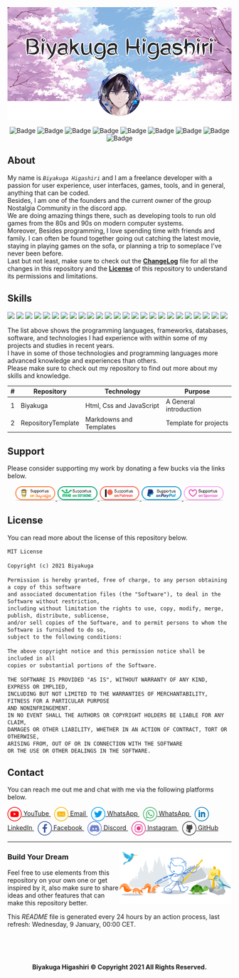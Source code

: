 <!-- Logo (Header) -->
<p align="center">
    <a href="https://github.com/Biyakuga/Biyakuga/tree/main/Images/Backgrounds/Background_001.png">
        <img src="https://github.com/Biyakuga/Biyakuga/blob/main/Images/Backgrounds/Background_001.png"
        title="Background 001 - Sakura Trees with Profile"
        alt="Background" />
    </a>
</p>

<!-- Badges: https://shields.io/ -->
<p align="center">
    <img src="https://badges.pufler.dev/visits/Biyakuga/Biyakuga?style=flat&color=red&logo=github&label=views"
    title="Badge 00 - GitHub Profile Views"
    alt="Badge" />
    <img src="https://img.shields.io/github/downloads/Biyakuga/Biyakuga/total?logo=GitHub"
    title="Badge 01 - GitHub All Releases"
    alt="Badge" />
    <img src="https://img.shields.io/github/contributors/Biyakuga/Biyakuga?logo=GitHub"
    title="Badge 02 - GitHub Contributors"
    alt="Badge" />
    <img src="https://img.shields.io/github/license/Biyakuga/Biyakuga?logo=GitHub"
    title="Badge 03 - GitHub License"
    alt="Badge" />
    <img src="https://img.shields.io/github/issues/Biyakuga/Biyakuga?logo=GitHub"
    title="Badge 04 - GitHub Issues"
    alt="Badge" />
    <img src="https://img.shields.io/github/forks/Biyakuga/Biyakuga?logo=GitHub"
    title="Badge 05 - GitHub All Fforks"
    alt="Badge" />
    <img src="https://img.shields.io/github/v/release/Biyakuga/Biyakuga?logo=GitHub"
    title="Badge 06 - GitHub Release By Date"
    alt="Badge" />
    <img src="https://img.shields.io/github/repo-size/Biyakuga/Biyakuga?label=size&logo=GitHub"
    title="Badge 07 - GitHub Repo Size"
    alt="Badge" />
    <img src="https://img.shields.io/github/stars/Biyakuga/Biyakuga?logo=GitHub"
    title="Badge 08 - GitHub Repo Stars"
    alt="Badge" />
</p>

<!-- About Me -->
## About
My name is _`Biyakuga Higashiri`_ and I am a freelance developer with a passion for user experience, user interfaces, games, tools, and in general, anything that can be coded.<br>
Besides, I am one of the founders and the current owner of the group Nostalgia Community in the discord app.<br>
We are doing amazing things there, such as developing tools to run old games from the 80s and 90s on modern computer systems.<br>
Moreover, Besides programming, I love spending time with friends and family.
I can often be found together going out catching the latest movie, staying in playing games on the sofa, or planning a trip to someplace I've never been before.<br>
Last but not least, make sure to check out the [**ChangeLog**](CHANGELOG.md "Versions File") file for all the changes in this repository and the [**License**](LICENSE.md) of this repository to understand its permissions and limitations.

<!-- My Skills -->
## Skills
<!-- Badges: https://shields.io/ -->
<!-- https://simpleicons.org/ -->
<p>
<!-- Orange -->
<img src="http://img.shields.io/badge/-Postman-ff6c37?style=flat&logo=postman&logoColor=ffffff" />
<img src="http://img.shields.io/badge/-Git-ec5a3d?style=flat&logo=git&logoColor=ffffff" />
<img src="https://img.shields.io/badge/-Html-dd4b25?style=flat&logo=html5&logoColor=ffffff" />
<!-- Red -->
<img src="https://img.shields.io/badge/-MsSql-cc2927?style=flat&logo=microsoft-sql-server&logoColor=ffffff" />
<img src="http://img.shields.io/badge/-Java-ec2024?style=flat&logo=java&logoColor=ffffff" />
<img src="http://img.shields.io/badge/-Angular-d6002f?style=flat&logo=angular&logoColor=ffffff" />
<!-- Yellow -->
<img src="https://img.shields.io/badge/-JavaScript-d5b422?style=flat&logo=javascript&logoColor=ffffff" />
<img src="https://img.shields.io/badge/-MySql-f08d00?style=flat&logo=mysql&logoColor=ffffff" />
<!-- Green -->
<img src="http://img.shields.io/badge/-Spring-6db33f?style=flat&logo=spring&logoColor=ffffff" />
<img src="https://img.shields.io/badge/-MongoDb-4ca449?style=flat&logo=mongodb&logoColor=ffffff" />
<img src="https://img.shields.io/badge/-Node.js-3c873a?style=flat&logo=node.js&logoColor=ffffff" />
<img src="http://img.shields.io/badge/-Vue-41b883?style=flat&logo=vue.js&logoColor=ffffff" />
<!-- Blue -->
<img src="https://img.shields.io/badge/-SqlLite-6cb9e1?style=flat&logo=sqlite&logoColor=ffffff" />
<img src="http://img.shields.io/badge/-Python-407cab?style=flat&logo=python&logoColor=ffffff" />
<img src="https://img.shields.io/badge/-PostgreSql-31648c?style=flat&logo=postgresql&logoColor=ffffff" />
<img src="http://img.shields.io/badge/-TypeScript-2f74c0?style=flat&logo=typescript&logoColor=ffffff" />
<img src="https://img.shields.io/badge/-Jquery-0769AD?style=flat&logo=jQuery&logoColor=ffffff" />
<img src="https://img.shields.io/badge/-Windows-0078d6?style=flat&logo=windows&logoColor=ffffff" />
<img src="https://img.shields.io/badge/-Css-254bdd?style=flat&logo=css3&logoColor=ffffff" />
<!-- Purple -->
<img src="https://img.shields.io/badge/-Bootstrap-563d7c?style=flat&logo=bootstrap&logoColor=ffffff" />
<img src="https://img.shields.io/badge/-Heroku-430098?style=flat&logo=heroku&logoColor=ffffff" />
<img src="http://img.shields.io/badge/-CSharp-2b0169?style=flat&logo=c-sharp&logoColor=ffffff" />
<!-- Black -->
<img src="https://img.shields.io/badge/-GitHub-323232?style=flat&logo=github&logoColor=ededed" />
<img src="https://img.shields.io/badge/-Medium-121212?style=flat&logo=medium&logoColor=ededed" />
<img src="https://img.shields.io/badge/-React-000000?style=flat&logo=react&logoColor=ededed" />
</p>
<p>
The list above shows the programming languages, frameworks, databases, software, and technologies I had experience with within some of my projects and studies in recent years.<br>
I have in some of those technologies and programming languages more advanced knowledge and experiences than others.<br>
Please make sure to check out my repository to find out more about my skills and knowledge.
</p>

<!-- Table (Favorite Repository) -->
| # | Repository         | Technology               | Purpose                |
|---|--------------------|--------------------------|------------------------|
| 1 | Biyakuga           | Html, Css and JavaScript | A General introduction |
| 2 | RepositoryTemplate | Markdowns and Templates  | Template for projects  |

<!-- Widgets Repository Version 01- https://github.com/anuraghazra/github-readme-stats -->
<!--
[![Biyakuga's Github Stats](https://github-readme-stats.vercel.app/api?username=biyakuga&show_icons=true&hide_border=true&bg_color=5d5d5d&title_color=da69ac&text_color=e5e5e5&icon_color=da69ac)](https://github.com/Biyakuga)
[![Most Used Languages](https://github-readme-stats.vercel.app/api/top-langs/?username=biyakuga&layout=compact&hide_border=true&bg_color=5d5d5d&langs_count=7&title_color=5094f0&text_color=e5e5e5&card_width=445)](https://github.com/Biyakuga)
-->

<!-- Widgets Repository Version 02- https://github.com/anuraghazra/github-readme-stats -->
<!--
<p align=center>
    <a href="https://github.com/Biyakuga" title="Biyakuga Github Stats">
       <img height=175 align="center" src="https://github-readme-stats.vercel.app/api?username=biyakuga&show_icons=true&hide_border=false&bg_color=0d1117&title_color=da69ac&text_color=e5e5e5&icon_color=da69ac" />
    </a>
    <a href="https://github.com/Biyakuga" title="Most Used Languages">
     <img height=175 align="center" src="https://github-readme-stats.vercel.app/api/top-langs/?username=biyakuga&layout=compact&hide_border=false&bg_color=0d1117&langs_count=5&title_color=5094f0&text_color=e5e5e5&card_width=370" />
    </a>
</p>
-->

<!-- Programming Languages Statistics
## Statistics
[![Top Langs](https://github-readme-stats.vercel.app/api/top-langs/?username=Biyakuga)](https://github.com/anuraghazra/github-readme-stats)
-->

<!-- Support Me -->
## Support
Please consider supporting my work by donating a few bucks via the links below.

<p align="center">
  <a href="https://www.buymeacoffee.com/" target="_blank">
    <img width="18%" alt="Buy me a coffee" 
    src="https://github.com/Biyakuga/Biyakuga/blob/main/Images/Icons/Support/BuyCoffee.png" />
  </a>
  <a href="https://www.gofundme.com/" target="_blank">
    <img width="18%" alt="Please GoFundMe" 
    src="https://github.com/Biyakuga/Biyakuga/blob/main/Images/Icons/Support/GoFundMe.png" />
  </a>
  <a href="https://www.patreon.com/" target="_blank">
    <img width="18%" alt="Support on Patreon" 
    src="https://github.com/Biyakuga/Biyakuga/blob/main/Images/Icons/Support/Patreon.png" />
  </a>
  <a href="https://www.paypal.com" target="_blank">
      <img width="18%" alt="Donate with Paypal" 
      src="https://github.com/Biyakuga/Biyakuga/blob/main/Images/Icons/Support/PayPal.png" />
  </a>
  <a href="https://github.com/sponsors/" target="_blank">
      <img width="18%" alt="Sponsor Me" 
      src="https://github.com/Biyakuga/Biyakuga/blob/main/Images/Icons/Support/Sponsor.png" />
  </a>
</p>

<!-- Repository License -->
## License
You can read more about the license of this repository below.

    MIT License
    
    Copyright (c) 2021 Biyakuga

    Permission is hereby granted, free of charge, to any person obtaining a copy of this software
    and associated documentation files (the "Software"), to deal in the Software without restriction,
    including without limitation the rights to use, copy, modify, merge, publish, distribute, sublicense,
    and/or sell copies of the Software, and to permit persons to whom the Software is furnished to do so,
    subject to the following conditions:

    The above copyright notice and this permission notice shall be included in all
    copies or substantial portions of the Software.

    THE SOFTWARE IS PROVIDED "AS IS", WITHOUT WARRANTY OF ANY KIND, EXPRESS OR IMPLIED,
    INCLUDING BUT NOT LIMITED TO THE WARRANTIES OF MERCHANTABILITY, FITNESS FOR A PARTICULAR PURPOSE
    AND NONINFRINGEMENT.
    IN NO EVENT SHALL THE AUTHORS OR COPYRIGHT HOLDERS BE LIABLE FOR ANY CLAIM,
    DAMAGES OR OTHER LIABILITY, WHETHER IN AN ACTION OF CONTRACT, TORT OR OTHERWISE,
    ARISING FROM, OUT OF OR IN CONNECTION WITH THE SOFTWARE
    OR THE USE OR OTHER DEALINGS IN THE SOFTWARE.

<!-- Contact Me -->
## Contact
You can reach me out me and chat with me via the following platforms below.
<p>
<a align="center" href="https://www.youtube.com/"> 
    <img align="center" high="32" width="32"
    src="https://github.com/Biyakuga/Biyakuga/blob/main/Images/Icons/Contact/Youtube.png" 
    title="Icon 01 - YouTube"
    alt="Icon"> YouTube
</a>
    &nbsp;
<a align="center" href="https://outlook.com/"> 
    <img align="center" high="32" width="32" 
    src="https://github.com/Biyakuga/Biyakuga/blob/main/Images/Icons/Contact/Mail.png" 
    title="Icon 02 - Email" 
    alt="Icon"> Email
</a>
    &nbsp;
<a align="center" href="https://www.twitter.com/"> 
    <img align="center" high="32" width="32"
    src="https://github.com/Biyakuga/Biyakuga/blob/main/Images/Icons/Contact/Twitter.png" 
    title="Icon 03 - Twitter"
    alt="Icon"> WhatsApp
</a>
    &nbsp;
<a align="center" href="https://www.whatsapp.com/"> 
    <img align="center" high="32" width="32"
    src="https://github.com/Biyakuga/Biyakuga/blob/main/Images/Icons/Contact/Whatsapp.png" 
    title="Icon 04 - Whatsapp"
    alt="Icon"> WhatsApp
</a>
    &nbsp;
<a align="center" href="https://linkedin.com/"> 
    <img align="center" high="32" width="32"
    src="https://github.com/Biyakuga/Biyakuga/blob/main/Images/Icons/Contact/Linkedin.png" 
    title="Icon 05 - Linkedin"
    alt="Icon"> LinkedIn
</a>
    &nbsp;
<a align="center" href="https://www.facebook.com/"> 
    <img align="center" high="32" width="32"
    src="https://github.com/Biyakuga/Biyakuga/blob/main/Images/Icons/Contact/Facebook.png" 
    title="Icon 06 - Facebook"
    alt="Icon"> Facebook
</a>
    &nbsp;
<a align="center" href="https://discordapp.com/"> 
    <img align="center" high="32" width="32"
    src="https://github.com/Biyakuga/Biyakuga/blob/main/Images/Icons/Contact/Discord.png" 
    title="Icon 07 - Discord"
    alt="Icon"> Discord
</a>
    &nbsp;
<a align="center" href="https://www.instagram.com/"> 
    <img align="center" high="32" width="32"
    src="https://github.com/Biyakuga/Biyakuga/blob/main/Images/Icons/Contact/Instagram.png" 
    title="Icon 08 - Instagram"
    alt="Icon"> Instagram
</a>
    &nbsp;
<a align="center" href="https://github.com/"> 
    <img align="center" high="32" width="32" 
    src="https://github.com/Biyakuga/Biyakuga/blob/main/Images/Icons/Contact/Github.png" 
    title="Icon 09 - GitHub"
    alt="Icon"> GitHub
</a>
</p>

<!-- Extra (Footer) -->
---
<img width="50%" align="right" alt="Github" src="https://github.com/Biyakuga/Biyakuga/blob/main/Images/Backgrounds/Background_002.png" />
<h3>Build Your Dream</h3>
<p align="left">Feel free to use elements from this repository on your own one or get inspired by it, also make sure to share ideas and other features that can make this repository better.</p>
<p align="left">This <i>README</i> file is generated every 24 hours by an action process, last refresh: Wednesday, 9 January, 00:00 CET.</p><br><br><br>
<p align="center"><b>Biyakuga Higashiri © Copyright 2021 All Rights Reserved.</b></p>
